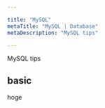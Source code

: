 ```yaml
---

title: "MySQL"
metaTitle: "MySQL | Database"
metaDescription: "MySQL tips"

---
```


MySQL tips

## basic

hoge
